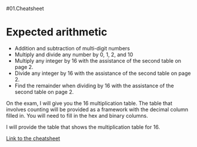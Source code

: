 #01.Cheatsheet

# Expected arithmetic

* Addition and subtraction of multi-digit numbers
* Multiply and divide any number by 0, 1, 2, and 10
* Multiply any integer by 16 with the assistance of the second table on page 2.
* Divide any integer by 16 with the assistance of the second table on page 2.
* Find the remainder when dividing by 16 with the assistance of the second table on page 2.

On the exam, I will give you the 16 multiplication table.  The table that involves counting will be provided as a framework with the decimal column filled in.  You will need to fill in the hex and binary columns.

I will provide the table that shows the multiplication table for 16.

[Link to the cheatsheet](..\videoNotes/unit01/cheatsheet.pdf)